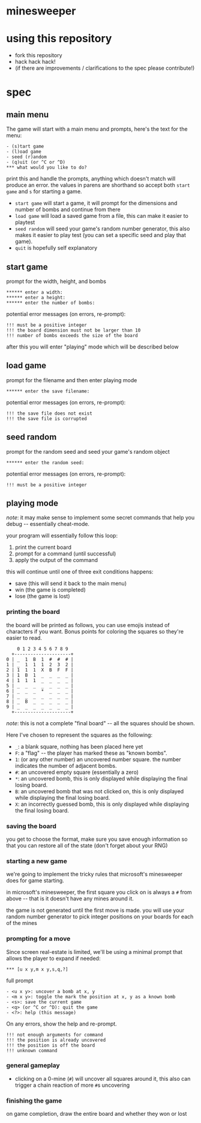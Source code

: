 minesweeper
===========

# using this repository

- fork this repository
- hack hack hack!
- (if there are improvements / clarifications to the spec please contribute!)

# spec

## main menu

The game will start with a main menu and prompts, here's the text for the menu:

```
- (s)tart game
- (l)oad game
- seed (r)andom
- (q)uit (or ^C or ^D)
*** what would you like to do?
```

print this and handle the prompts, anything which doesn't match will produce
an error.  the values in parens are shorthand so accept both `start game` and
`s` for starting a game.

- `start game` will start a game, it will prompt for the dimensions and number
  of bombs and continue from there
- `load game` will load a saved game from a file, this can make it easier to
  playtest
- `seed random` will seed your game's random number generator, this also makes
  it easier to play test (you can set a specific seed and play that game).
- `quit` is hopefully self explanatory

## start game

prompt for the width, height, and bombs

```
****** enter a width:
****** enter a height:
****** enter the number of bombs:
```

potential error messages (on errors, re-prompt):

```
!!! must be a positive integer
!!! the board dimension must not be larger than 10
!!! number of bombs exceeds the size of the board
```

after this you will enter "playing" mode which will be described below

## load game

prompt for the filename and then enter playing mode

```
****** enter the save filename:
```

potential error messages (on errors, re-prompt):

```
!!! the save file does not exist
!!! the save file is corrupted
```

## seed random

prompt for the random seed and seed your game's random object

```
****** enter the random seed:
```

potential error messages (on errors, re-prompt):

```
!!! must be a positive integer
```

## playing mode

_note_: it may make sense to implement some secret commands that help you
debug -- essentially cheat-mode.

your program will essentially follow this loop:

1. print the current board
2. prompt for a command (until successful)
3. apply the output of the command

this will continue until one of three exit conditions happens:
- save (this will send it back to the main menu)
- win (the game is completed)
- lose (the game is lost)

### printing the board

the board will be printed as follows, you can use emojis instead of characters
if you want.  Bonus points for coloring the squares so they're easier to read.

```
    0 1 2 3 4 5 6 7 8 9
  +---------------------+
0 | _  1  B  1  #  #  # |
1 | _  1  1  1  2  3  2 |
2 | 1  1  1  X  B  F  F |
3 | 1  B  1  _  _  _  _ |
4 | 1  1  1  _  _  _  _ |
5 | _  _  _  _  _  _  _ |
6 | _  _  _  *  _  _  _ |
7 | _  _  _  _  _  _  _ |
8 | _  B  _  _  _  _  _ |
9 | _  _  _  _  _  _  _ |
  +---------------------+
```

_note_: this is not a complete "final board" -- all the squares should be
shown.

Here I've chosen to represent the squares as the following:

- `_`: a blank square, nothing has been placed here yet
- `F`: a "flag" -- the player has marked these as "known bombs".
- `1`: (or any other number) an uncovered number square.  the number indicates
  the number of adjacent bombs.
- `#`: an uncovered empty square (essentially a zero)
- `*`: an uncovered bomb, this is only displayed while displaying the final
  losing board.
- `B`: an uncovered bomb that was not clicked on, this is only displayed while
  displaying the final losing board.
- `X`: an incorrectly guessed bomb, this is only displayed while displaying
  the final losing board.

### saving the board

you get to choose the format, make sure you save enough information so that
you can restore all of the state (don't forget about your RNG)

### starting a new game

we're going to implement the tricky rules that microsoft's minesweeper does
for game starting.

in microsoft's minesweeper, the first square you click on is always a `#` from
above -- that is it doesn't have any mines around it.

the game is not generated until the first move is made.  you will use your
random number generator to pick integer positions on your boards for each of
the mines

### prompting for a move

Since screen real-estate is limited, we'll be using a minimal prompt that
allows the player to expand if needed:

```
*** [u x y,m x y,s,q,?]
```

full prompt

```
- <u x y>: uncover a bomb at x, y
- <m x y>: toggle the mark the position at x, y as a known bomb
- <s>: save the current game
- <q> (or ^C or ^D): quit the game
- <?>: help (this message)
```

On any errors, show the help and re-prompt.

```
!!! not enough arguments for command
!!! the position is already uncovered
!!! the position is off the board
!!! unknown command
```

### general gameplay

- clicking on a 0-mine (`#`) will uncover all squares around it, this also
  can trigger a chain reaction of more `#`s uncovering

### finishing the game

on game completion, draw the entire board and whether they won or lost
